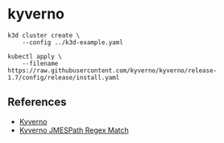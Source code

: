 # kyverno

```
k3d cluster create \
    --config ../k3d-example.yaml

kubectl apply \
    --filename https://raw.githubusercontent.com/kyverno/kyverno/release-1.7/config/release/install.yaml
```

## References

* [Kyverno](https://kyverno.io/docs/)
* [Kyverno JMESPath Regex Match](https://kyverno.io/docs/writing-policies/jmespath/#regex_match)
